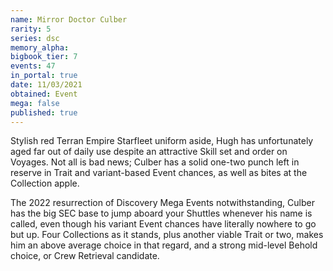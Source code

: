 ```yaml
---
name: Mirror Doctor Culber
rarity: 5
series: dsc
memory_alpha:
bigbook_tier: 7
events: 47
in_portal: true
date: 11/03/2021
obtained: Event
mega: false
published: true
---
```


Stylish red Terran Empire Starfleet uniform aside, Hugh has unfortunately aged far out of daily use despite an attractive Skill set and order on Voyages. Not all is bad news; Culber has a solid one-two punch left in reserve in Trait and variant-based Event chances, as well as bites at the Collection apple.

The 2022 resurrection of Discovery Mega Events notwithstanding, Culber has the big SEC base to jump aboard your Shuttles whenever his name is called, even though his variant Event chances have literally nowhere to go but up. Four Collections as it stands, plus another viable Trait or two, makes him an above average choice in that regard, and a strong mid-level Behold choice, or Crew Retrieval candidate.
